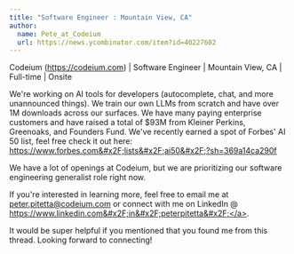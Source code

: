 ```yaml
---
title: "Software Engineer : Mountain View, CA"
author:
  name: Pete_at_Codeium
  url: https://news.ycombinator.com/item?id=40227602
---
```

Codeium (<a href="https:&#x2F;&#x2F;codeium.com" rel="nofollow">https:&#x2F;&#x2F;codeium.com</a>) | Software Engineer | Mountain View, CA | Full-time | Onsite

We&#x27;re working on AI tools for developers (autocomplete, chat, and more unannounced things). We train our own LLMs from scratch and have over 1M downloads across our surfaces. We have many paying enterprise customers and have raised a total of $93M from Kleiner Perkins, Greenoaks, and Founders Fund. We&#x27;ve recently earned a spot of Forbes&#x27; AI 50 list, feel free check it out here: <a href="https:&#x2F;&#x2F;www.forbes.com&#x2F;lists&#x2F;ai50&#x2F;?sh=369a14ca290f" rel="nofollow">https:&#x2F;&#x2F;www.forbes.com&#x2F;lists&#x2F;ai50&#x2F;?sh=369a14ca290f</a>

We have a lot of openings at Codeium, but we are prioritizing our software engineering generalist role right now.

If you&#x27;re interested in learning more, feel free to email me at peter.pitetta@codeium.com or connect with me on LinkedIn @ <a href="https:&#x2F;&#x2F;www.linkedin.com&#x2F;in&#x2F;peterpitetta&#x2F;" rel="nofollow">https:&#x2F;&#x2F;www.linkedin.com&#x2F;in&#x2F;peterpitetta&#x2F;</a>.

It would be super helpful if you mentioned that you found me from this thread. Looking forward to connecting!
